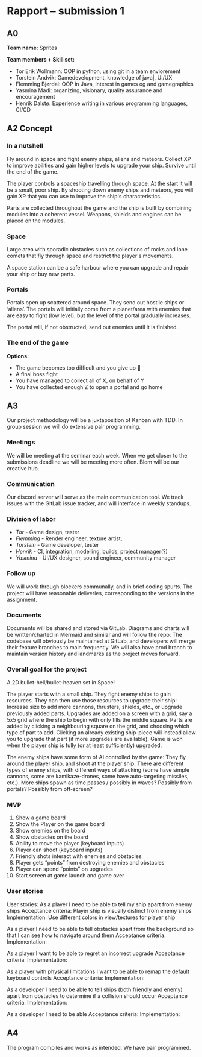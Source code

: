 # Rapport – submission 1
## A0
**Team name**: Sprites

**Team members + Skill set:**
* Tor Erik Wollmann: OOP in python, using git in a team enviorement
* Torstein Andvik: Gamedevelopment, knowledge of java|, UI/UX
* Flemming Bjørdal: OOP in Java, interest in games og and gamegraphics
* Yasmina Madi: organizing, visionary, quality assurance and encouragement 
* Henrik Dalstø: Experience writing in various programming languages, CI/CD

## A2 Concept 
### In a nutshell

Fly around in space and fight enemy ships, aliens and meteors. Collect XP to improve abilities and gain higher levels to upgrade your ship. Survive until the end of the game.

The player controls a spaceship travelling through space. At the start it will be a small, poor ship. By shooting down enemy ships and meteors, you will gain XP that you can use to improve the ship's characteristics. 

Parts are collected throughout the game and the ship is built by combining modules into a coherent vessel. Weapons, shields and engines can be placed on the modules. 

### Space
Large area with sporadic obstacles such as collections of rocks and lone comets that fly through space and restrict the player's movements.

A space station can be a safe harbour where you can upgrade and repair your ship or buy new parts.


### Portals
Portals open up scattered around space. They send out hostile ships or ‘aliens’. The portals will initially come from a planet/area with enemies that are easy to fight (low level), but the level of the portal gradually increases.

The portal will, if not obstructed, send out enemies until it is finished.

### The end of the game
**Options:**

* The game becomes too difficult and you give up 🙁
* A final boss fight 
* You have managed to collect all of X, on behalf of Y
* You have collected enough Z to open a portal and go home

## A3 
Our project methodology will be a juxtaposition of Kanban with TDD. In group session we will do extensive
pair programming. 

### Meetings 
We will be meeting at the seminar each week. When we get closer to the submissions deadline we will be meeting more often. 
Blom will be our creative hub.

### Communication 
Our discord server will serve as the main communication tool. We track issues with the GitLab issue tracker, and
will interface in weekly standups.

### Division of labor 
* *Tor* - Game design, tester
* *Flemming* - Render engineer, texture artist, 
* *Torstein* - Game developer, tester
* *Henrik* - CI, integration, modelling, builds, project manager(?)
* *Yasmina* - UI/UX designer, sound engineer, community manager


### Follow up 
We will work through blockers communally, and in brief coding spurts. The project 
will have reasonable deliveries, corresponding to the versions in the assignment. 

### Documents 
Documents will be shared and stored via GitLab. Diagrams and charts will be written/charted in Mermaid and similar
and will follow the repo. The codebase will obviously be maintained at GitLab, and developers will merge their feature branches to main
frequently. We will also have prod branch to maintain version history and landmarks as the project moves forward.

### Overall goal for the project
A 2D bullet-hell/bullet-heaven set in Space! 

The player starts with a small ship. They fight enemy ships to gain resources. They can then use those resources to upgrade their ship: Increase size to add more cannons, thrusters, shields, etc., or upgrade previously added parts. Upgrades are added on a screen with a grid, say a 5x5 grid where the ship to begin with only fills the middle square. Parts are added by clicking a neighbouring square on the grid, and choosing which type of part to add. Clicking an already existing ship-piece will instead allow you to upgrade that part (if more upgrades are available). Game is won when the player ship is fully (or at least sufficiently) upgraded.

The enemy ships have some form of AI controlled by the game: They fly around the player ship, and shoot at the player ship. There are different types of enemy ships, with different ways of attacking (some have simple cannons, some are kamikaze-drones, some have auto-targeting missiles, etc.). More ships spawn as time passes / possibly in waves? Possibly from portals? Possibly from off-screen?

### MVP
1. Show a game board 
2. Show the Player on the game board
3. Show enemies on the board
4. Show obstacles on the board
5. Ability to move the player (keyboard inputs) 
6. Player can shoot (keyboard inputs)
7. Friendly shots interact with enemies and obstacles
8. Player gets “points” from destroying enemies and obstacles 
9. Player can spend “points” on upgrades 
10. Start screen at game launch and game over

### User stories
User stories:
As a player I need to be able to tell my ship apart from enemy ships
Acceptance criteria: Player ship is visually distinct from enemy ships
Implementation: Use different colors in view/textures for player ship  

As a player I need to be able to tell obstacles apart from the background so that I can see how to navigate around them
Acceptance criteria:
Implementation:

As a player I want to be able to regret an incorrect upgrade
Acceptance criteria:
Implementation:

As a player with physical limitations I want to be able to remap the default keyboard controls 
Acceptance criteria:
Implementation:

As a developer I need to be able to tell ships (both friendly and enemy) apart from obstacles to determine if a collision should occur
Acceptance criteria:
Implementation:

As a developer I need to be able 
Acceptance criteria:
Implementation:


## A4 
The program compiles and works as intended. We have pair programmed.
